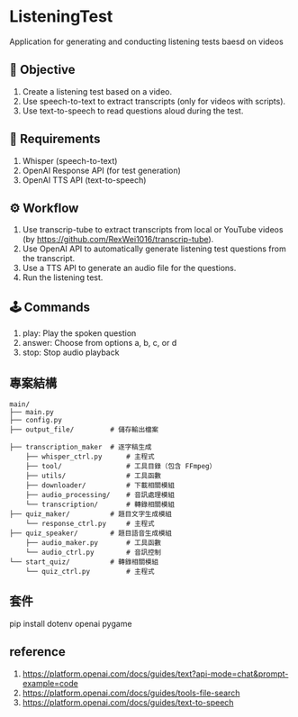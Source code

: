 # ListeningTest
Application for generating and conducting listening tests baesd on videos

## 🎯 Objective
1. Create a listening test based on a video.
2. Use speech-to-text to extract transcripts (only for videos with scripts).
3. Use text-to-speech to read questions aloud during the test.

## 🧰 Requirements
1. Whisper (speech-to-text)
3. OpenAI Response API (for test generation)
2. OpenAI TTS API (text-to-speech)

## ⚙️ Workflow
1. Use transcrip-tube to extract transcripts from local or YouTube videos (by https://github.com/RexWei1016/transcrip-tube).
2. Use OpenAI API to automatically generate listening test questions from the transcript.
3. Use a TTS API to generate an audio file for the questions.
4. Run the listening test.

## 🕹️ Commands
1. play: Play the spoken question
2. answer: Choose from options a, b, c, or d
3. stop: Stop audio playback

## 專案結構
```
main/
├── main.py
├── config.py
├── output_file/         # 儲存輸出檔案

├── transcription_maker  # 逐字稿生成
    ├── whisper_ctrl.py      # 主程式
    ├── tool/                # 工具目錄（包含 FFmpeg）
    ├── utils/               # 工具函數
    ├── downloader/          # 下載相關模組
    ├── audio_processing/    # 音訊處理模組
    └── transcription/       # 轉錄相關模組
├── quiz_maker/          # 題目文字生成模組
    └── response_ctrl.py     # 主程式
├── quiz_speaker/        # 題目語音生成模組
    ├── audio_maker.py       # 工具函數
    └── audio_ctrl.py        # 音訊控制
└── start_quiz/          # 轉錄相關模組
    └── quiz_ctrl.py         # 主程式

```

## 套件
pip install dotenv openai pygame

## reference
1. https://platform.openai.com/docs/guides/text?api-mode=chat&prompt-example=code
2. https://platform.openai.com/docs/guides/tools-file-search
3. https://platform.openai.com/docs/guides/text-to-speech
